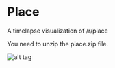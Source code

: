 # Place
A timelapse visualization of /r/place

You need to unzip the place.zip file.

![alt tag](http://i.imgur.com/smi0Iju.gifv)
